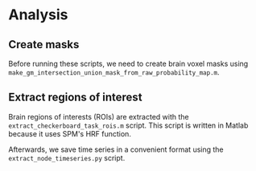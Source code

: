 # Analysis

## Create masks

Before running these scripts, we need to create brain voxel masks using `make_gm_intersection_union_mask_from_raw_probability_map.m`.

## Extract regions of interest

Brain regions of interests (ROIs) are extracted with the `extract_checkerboard_task_rois.m` script.
This script is written in Matlab because it uses SPM's HRF function.

Afterwards, we save time series in a convenient format using the `extract_node_timeseries.py` script.
